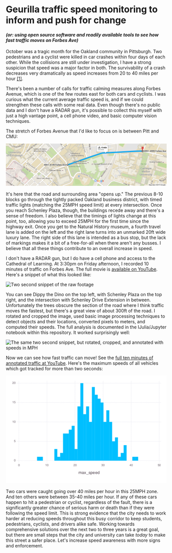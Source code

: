 # Geurilla traffic speed monitoring to inform and push for change

#### *(or: using open source software and readily available tools to see how fast traffic moves on Forbes Ave)*

October was a tragic month for the Oakland community in Pittsburgh.  Two pedestrians and a cyclist were killed in car crashes within four days of each other. While the collisions are still under investigation, I have a strong suspicion that speed was a major factor in both.  The survivability of a crash decreases very dramatically as speed increases from 20 to 40 miles per hour [[1]](http://humantransport.org/sidewalks/SpeedKills.htm).

There's been a number of calls for traffic calming measures along Forbes Avenue, which is one of the few routes east for both cars and cyclists.  I was curious what the current average traffic speed is, and if we could strengthen these calls with some real data.  Even though there's no public data and I don't have a RADAR gun, it's possible to collect this myself with just a high vantage point, a cell phone video, and basic computer vision techniques.

The stretch of Forbes Avenue that I'd like to focus on is between Pitt and CMU:

[![Overview map of Forbes Ave, courtesy of Google Maps](assets/overviewmap.png)](https://www.google.com/maps/dir/40.4432009,-79.9535004/40.4446433,-79.9430188/@40.4421918,-79.9560178,16z/data=!4m2!4m1!3e1)

It's here that the road and surrounding area "opens up." The previous 8-10 blocks go through the tightly packed Oakland business district, with timed traffic lights (matching the 25MPH speed limit) at every intersection.  Once you reach Schenley Plaza, though, the buildings recede away and there's a sense of freedom.  I also believe that the timings of lights change at this point, too, allowing you to exceed 25MPH for the first time since the highway exit.  Once you get to the Natural History museum, a fourth travel lane is added on the left and the right lane turns into an unmarked 20ft wide luxury lane.  The right side of this lane is intended as a bus stop, but the lack of markings makes it a bit of a free-for-all when there aren't any busses.  I believe that all these things contribute to an overall increase in speed.

I don't have a RADAR gun, but I do have a cell phone and access to the Cathedral of Learning.  At 3:30pm on Friday afternoon, I recorded 10 minutes of traffic on Forbes Ave. The full movie is [available on YouTube](https://youtu.be/R8jttmhTTUE). Here's a snippet of what this looked like:

![Two second snippet of the raw footage](assets/movieclip.gif)

You can see Dippy the Dino on the top left, with Schenley Plaza on the top right, and the intersection with Schenley Drive Extension in between.  Unfortunately the trees obscure the section of the road where I think traffic moves the fastest, but there's a great view of about 300ft of the road.  I rotated and cropped the image, used basic image processing techniques to detect objects and their locations, converted pixels to meters, and computed their speeds. The full analysis is documented in the IJulia/Jupyter notebook within this repository. It worked surprisingly well:

![The same two second snippet, but rotated, cropped, and annotated with speeds in MPH](assets/processedclip.gif)

Now we can see how fast traffic can move! See the [full ten minutes of annotated traffic at YouTube](https://youtu.be/R8jttmhTTUE). Here's the maximum speeds of all vehicles which got tracked for more than two seconds:

![Histogram of vehicle speeds](assets/max_speeds.png)

Two cars were caught going over 40 miles per hour in this 25MPH zone.  And ten others were between 35-40 miles per hour.  If any of these cars happen to hit a pedestrian or cyclist, regardless of the fault, there is a significantly greater chance of serious harm or death than if they were following the speed limit.  This is strong evidence that the city needs to work harder at reducing speeds throughout this busy corridor to keep students, pedestrians, cyclists, and drivers alike safe.  Working towards comprehensive solutions over the next two to three years is a great goal, but there are small steps that the city and university can take *today* to make this street a safer place. Let's increase speed awareness with more signs and enforcement.
